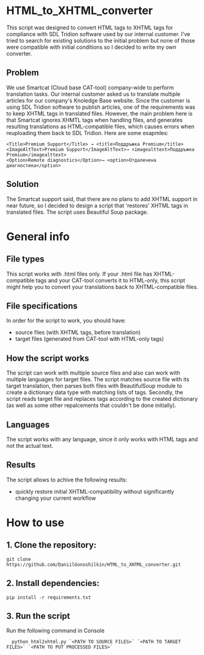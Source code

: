 # HTML_to_XHTML_converter

This script was designed to convert HTML tags to XHTML tags for compliance with SDL Tridion software used by our internal customer. I've tried to search for existing solutions to the initial problem but none of those were compatible with initial conditions so I decided to write my own converter.

## Problem

We use Smartcat (Cloud base CAT-tool) company-wide to perform translation tasks. Our internal customer asked us to translate multiple articles for our company's Knoledge Base website. Since the customer is using SDL Tridion software to publish articles, one of the requirements was to keep XHTML tags in translated files. However, the main problem here is that Smartcat ignores XHMTL tags when handling files, and generates resulting translations as HTML-compatible files, which causes errors when reuploading them back to SDL Tridion. Here are some exapmles:
>
    <Title>Premium Support</Title> → <title>Поддръжка Premium</title>
    <ImageAltText>Premium Support</ImageAltText>→ <imagealttext>Поддръжка Premium</imagealttext>
    <Option>Remote diagnostics</Option>→ <option>Отдалечена диагностика</option>

## Solution

The Smartcat support said, that there are no plans to add XHTML support in near future, so I decided to design a script that 'restores' XHTML tags in translated files. The script uses Beautiful Soup package.

# General info

## File types

This script works with .html files only. If your .html file has XHTML-compatible tags and your CAT-tool converts it to HTML-only, this script might help you to convert your translations back to XHTML-compatible files.

## File specifications

In order for the script to work, you should have:
* source files (with XHTML tags, before translation)
* target files (generated from CAT-tool with HTML-only tags)

## How the script works

The script can work with multiple source files and also can work with multiple languages for target files. The script matches source file with its target translation, then parses both files with BeautifulSoup module to create a dictionary data type with matching lists of tags. Secondly, the script reads target file and replaces tags according to the created dictionary (as well as some other repalcements that couldn't be done initially).

## Languages

The script works with any language, since it only works with HTML tags and not the actual text.

## Results

The script allows to achive the following results:
* quickly restore initial XHTML-compatibility without significantly changing your current workflow

# How to use

## 1. Clone the repository:

    git clone https://github.com/DaniilGonoshilkin/HTML_to_XHTML_converter.git

## 2. Install dependencies: 

    pip install -r requirements.txt

## 3. Run the script

Run the following command in Console

      python html2xhtml.py `<PATH TO SOURCE FILES>` `<PATH TO TARGET FILES>` `<PATH TO PUT PROCESSED FILES>`
